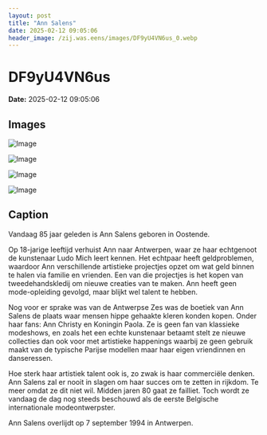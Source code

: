 ```yaml
---
layout: post
title: "Ann Salens"
date: 2025-02-12 09:05:06
header_image: /zij.was.eens/images/DF9yU4VN6us_0.webp
---
```


# DF9yU4VN6us

**Date:** 2025-02-12 09:05:06

## Images

![Image](/zij.was.eens/images/DF9yU4VN6us_0.webp)

![Image](/zij.was.eens/images/DF9yU4VN6us_1.webp)

![Image](/zij.was.eens/images/DF9yU4VN6us_2.webp)

![Image](/zij.was.eens/images/DF9yU4VN6us_3.webp)

## Caption

Vandaag 85 jaar geleden is Ann Salens geboren in Oostende. 

Op 18-jarige leeftijd verhuist Ann naar Antwerpen, waar ze haar echtgenoot de kunstenaar Ludo Mich leert kennen. Het echtpaar heeft geldproblemen, waardoor Ann verschillende artistieke projectjes opzet om wat geld binnen te halen via familie en vrienden. Een van die projectjes is het kopen van tweedehandskledij om nieuwe creaties van te maken. Ann heeft geen mode-opleiding gevolgd, maar blijkt wel talent te hebben.

Nog voor er sprake was van de Antwerpse Zes was de boetiek van Ann Salens de plaats waar mensen hippe gehaakte kleren konden kopen. Onder haar fans: Ann Christy en Koningin Paola. Ze is geen fan van klassieke modeshows, en zoals het een echte kunstenaar betaamt stelt ze nieuwe collecties dan ook voor met artistieke happenings waarbij ze geen gebruik maakt van de typische Parijse modellen maar haar eigen vriendinnen en danseressen.

Hoe sterk haar artistiek talent ook is, zo zwak is haar commerciële denken. Ann Salens zal er nooit in slagen om haar succes om te zetten in rijkdom. Te meer omdat ze dit niet wil. Midden jaren 80 gaat ze failliet. Toch wordt ze vandaag de dag nog steeds beschouwd als de eerste Belgische internationale modeontwerpster.

Ann Salens overlijdt op 7 september 1994 in Antwerpen.

